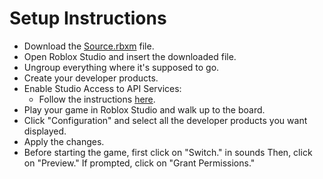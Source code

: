 # **Setup Instructions**
- Download the [Source.rbxm](https://github.com/001Ario/Donation-Wall-ROBLOX-/blob/main/Source.rbxm) file.
- Open Roblox Studio and insert the downloaded file.
- Ungroup everything where it's supposed to go.
- Create your developer products.
- Enable Studio Access to API Services:
  - Follow the instructions [here](https://create.roblox.com/docs/studio/game-settings).
- Play your game in Roblox Studio and walk up to the board.
- Click "Configuration" and select all the developer products you want displayed.
- Apply the changes.
- Before starting the game, first click on "Switch." in sounds Then, click on "Preview." If prompted, click on "Grant Permissions."
